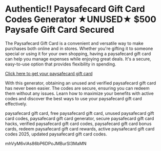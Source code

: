 # Authentic!! Paysafecard Gift Card Codes Generator ★UNUSED★ $500 Paysafe Gift Card Secured

The Paysafecard Gift Card is a convenient and versatile way to make purchases both online and in stores. Whether you're gifting it to someone special or using it for your own shopping, having a paysafecard gift card can help you manage expenses while enjoying great deals. It's a secure, easy-to-use option that provides flexibility in spending.

[Click here to get your paysafecard gift card](https://pollosgifts.com/paysafe-codes)

With this generator, obtaining an unused and verified paysafecard gift card has never been easier. The codes are secure, ensuring you can redeem them without any issues. Learn how to maximize your benefits with active codes and discover the best ways to use your paysafecard gift card effectively.

paysafecard gift card, free paysafecard gift card, unused paysafecard gift card codes, paysafecard gift card generator, secure paysafecard gift card hacks, verified paysafecard gift card codes, paysafecard gift card bonus cards, redeem paysafecard gift card rewards, active paysafecard gift card codes 2025, updated paysafecard gift card codes.

mhVyM6vIAs86bP6DPoJMBurSl3MaMN
